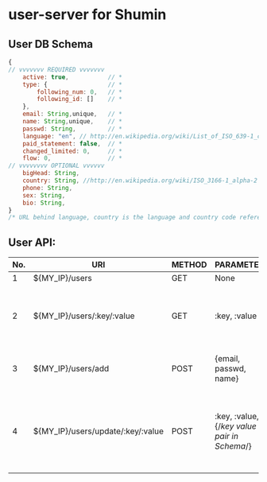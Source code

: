 user-server for Shumin
===========

## User DB Schema

``` javascript
{
// vvvvvvv REQUIRED vvvvvvv
    active: true,			// *
    type: {					// *
	    following_num: 0,	// *
	    following_id: []	// *
	},
    email: String,unique,   // *
    name: String,unique,    // *
    passwd: String,         // *
    language: "en", // http://en.wikipedia.org/wiki/List_of_ISO_639-1_codes
    paid_statement: false,	// *
    changed_limited: 0,		// *
    flow: 0,				// *
// vvvvvvvv OPTIONAL vvvvvv 
    bigHead: String,
    country: String, //http://en.wikipedia.org/wiki/ISO_3166-1_alpha-2
    phone: String,
    sex: String,
    bio: String,
}
/* URL behind language, country is the language and country code reference will store in DB */
```

## User API:
No.| URI | METHOD | PARAMETER | RETURN_VALUE | Detail
-- | --- | ------ | --------- | ------------ | --------
1 | ${MY_IP}/users | GET | None | [{/*user data*/}] | Get all user data in db
2 | ${MY_IP}/users/:key/:value | GET | :key, :value | {/*user data*/} | Replace :key and :value in URI to change the query option, e.g: "${MY_IP}/users/name/Chalos" is meant to query "name" as key, "Chalos" as value
3 | ${MY_IP}/users/add | POST | {email, passwd, name} | {success: true} or {error: {status}, message} | email, passwd, name are REQUIRED as parameter to add new User
4 | ${MY_IP}/users/update/:key/:value | POST | :key, :value, {/*key value pair in Schema*/} | replace :key, :value in URI as above(2), and Schema that have " * " at behind are unable to be edited.